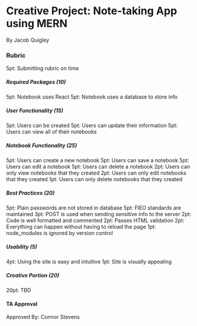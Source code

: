 # Creative Project: Note-taking App using MERN
By Jacob Quigley

### Rubric
5pt: Submitting rubric on time

##### Required Packages (10)
5pt: Notebook uses React
5pt: Notebook uses a database to store info

##### User Functionality (15)
5pt: Users can be created
5pt: Users can update their information
5pt: Users can view all of their notebooks

##### Notebook Functionality (25)
5pt: Users can create a new notebook
5pt: Users can save a notebook
5pt: Users can edit a notebook
5pt: Users can delete a notebook
2pt: Users can only view notebooks that they created
2pt: Users can only edit notebooks that they created
1pt: Users can only delete notebooks that they created

##### Best Practices (20)
5pt: Plain passwords are not stored in database
5pt: FIEO standards are maintained
3pt: POST is used when sending sensitive info to the server
2pt: Code is well formatted and commented
2pt: Passes HTML validation
2pt: Everything can happen without having to reload the page
1pt: node_modules is ignored by version control

##### Usability (5)
4pt: Using the site is easy and intuitive
1pt: Site is visually appealing

##### Creative Portion (20)
20pt: TBD

#### TA Approval
Approved By: Connor Stevens
